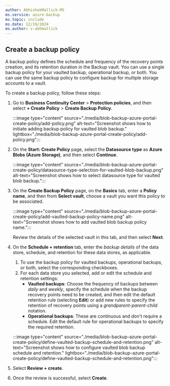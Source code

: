 ```yaml
---
author: AbhishekMallick-MS
ms.service: azure-backup
ms.topic: include
ms.date: 12/19/2024
ms.author: v-abhmallick
---
```


## Create a backup policy

A backup policy defines the schedule and frequency of the recovery points creation, and its retention duration in the Backup vault. You can use a single backup policy for your vaulted backup, operational backup, or both. You can use the same backup policy to configure backup for multiple storage accounts to a vault.

To create a backup policy, follow these steps:

1. Go to **Business Continuity Center** > **Protection policies**, and then select **+ Create Policy** > **Create Backup Policy**.

   :::image type="content" source="./media/blob-backup-azure-portal-create-policy/add-policy.png" alt-text="Screenshot shows how to initiate adding backup policy for vaulted blob backup." lightbox="./media/blob-backup-azure-portal-create-policy/add-policy.png":::

2. On the **Start: Create Policy** page, select the **Datasource type** as **Azure Blobs (Azure Storage)**, and then select **Continue**.

   :::image type="content" source="./media/blob-backup-azure-portal-create-policy/datasource-type-selection-for-vaulted-blob-backup.png" alt-text="Screenshot shows how to select datasource type for vaulted blob backup.":::

3. On the **Create Backup Policy** page, on the **Basics** tab, enter a **Policy name**, and then from **Select vault**, choose a vault you want this policy to be associated.

   :::image type="content" source="./media/blob-backup-azure-portal-create-policy/add-vaulted-backup-policy-name.png" alt-text="Screenshot shows how to add vaulted blob backup policy name.":::

   Review the details of the selected vault in this tab, and then select **Next**.
 
4. On the **Schedule + retention** tab, enter the *backup details* of the data store, schedule, and retention for these data stores, as applicable.

   1. To use the backup policy for vaulted backups, operational backups, or both, select the corresponding checkboxes.
   1. For each data store you selected, add or edit the schedule and retention settings:
      - **Vaulted backups**: Choose the frequency of backups between *daily* and *weekly*, specify the schedule when the backup recovery points need to be created, and then edit the default retention rule (selecting **Edit**) or add new rules to specify the retention of recovery points using a *grandparent-parent-child* notation.
      - **Operational backups**: These are continuous and don't require a schedule. Edit the default rule for operational backups to specify the required retention.

   :::image type="content" source="./media/blob-backup-azure-portal-create-policy/define-vaulted-backup-schedule-and-retention.png" alt-text="Screenshot shows how to configure vaulted blob backup schedule and retention." lightbox="./media/blob-backup-azure-portal-create-policy/define-vaulted-backup-schedule-and-retention.png":::

5. Select **Review + create**.
6. Once the review is successful, select **Create**.